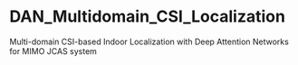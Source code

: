 # DAN_Multidomain_CSI_Localization
Multi-domain CSI-based Indoor Localization with Deep Attention Networks for MIMO JCAS system
